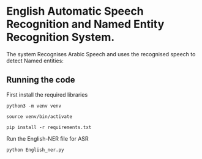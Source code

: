 # English Automatic Speech Recognition and Named Entity Recognition System.

The system Recognises Arabic Speech and uses the recognised speech to detect Named entities:  
## Running the code
First install the required libraries

```
python3 -m venv venv

```

```
source venv/bin/activate

```

```
pip install -r requirements.txt

```
Run the English-NER file for ASR
```
python English_ner.py

```


